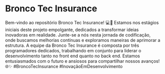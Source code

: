 # Bronco Tec Insurance
 
Bem-vindo ao repositório Bronco Tec Insurance! 💻🚀 Estamos nos estágios iniciais deste projeto empolgante, dedicados a transformar ideias inovadoras em realidade. Junte-se a nós nesta jornada de codificação, onde buscamos melhorias contínuas e exploramos maneiras de aprimorar a estrutura. A equipe da Bronco Tec Insurance é composta por três programadores dedicados, trabalhando em conjunto para liderar o desenvolvimento tanto no front end quanto no back end. Estamos entusiasmados com o futuro e ansiosos para compartilhar nossos avanços! 🌐✨ #BroncoTecInsurance #InovaçãoEmDesenvolvimento
